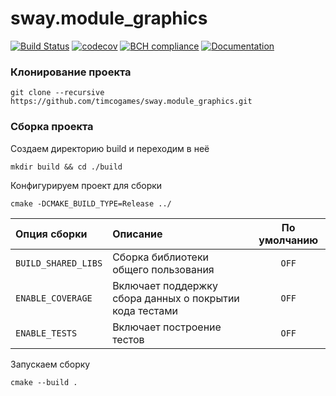 # sway.module_graphics

[![Build Status](https://travis-ci.com/timcogames/sway.module_graphics.svg?branch=master)](https://travis-ci.com/timcogames/sway.module_graphics)
[![codecov](https://codecov.io/gh/timcogames/sway.module_graphics/branch/master/graph/badge.svg)](https://codecov.io/gh/timcogames/sway.module_graphics)
[![BCH compliance](https://bettercodehub.com/edge/badge/timcogames/sway.module_graphics?branch=master)](https://bettercodehub.com/)
[![Documentation](https://codedocs.xyz/timcogames/sway.module_graphics.svg)](https://codedocs.xyz/timcogames/sway.module_graphics/)

### Клонирование проекта

```console
git clone --recursive https://github.com/timcogames/sway.module_graphics.git
```

### Сборка проекта

Создаем директорию build и переходим в неё

```console
mkdir build && cd ./build
```

Конфигурируем проект для сборки

```console
cmake -DCMAKE_BUILD_TYPE=Release ../
```

Опция сборки | Описание | По умолчанию
:---|:---|:---:
`BUILD_SHARED_LIBS` | Сборка библиотеки общего пользования | `OFF`
`ENABLE_COVERAGE` | Включает поддержку сбора данных о покрытии кода тестами | `OFF`
`ENABLE_TESTS` | Включает построение тестов | `OFF`

Запускаем сборку

```console
cmake --build .
```
